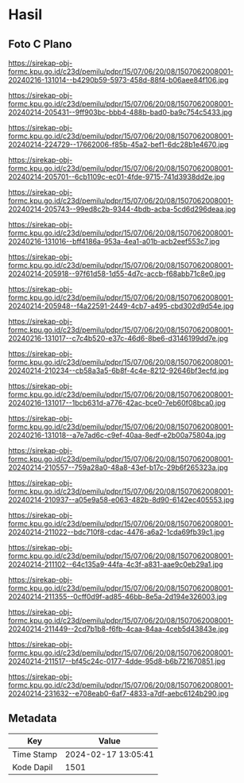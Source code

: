 # Hasil

## Foto C Plano

https://sirekap-obj-formc.kpu.go.id/c23d/pemilu/pdpr/15/07/06/20/08/1507062008001-20240216-131014--b4290b59-5973-458d-88f4-b06aee84f106.jpg

https://sirekap-obj-formc.kpu.go.id/c23d/pemilu/pdpr/15/07/06/20/08/1507062008001-20240214-205431--9ff903bc-bbb4-488b-bad0-ba9c754c5433.jpg

https://sirekap-obj-formc.kpu.go.id/c23d/pemilu/pdpr/15/07/06/20/08/1507062008001-20240214-224729--17662006-f85b-45a2-bef1-6dc28b1e4670.jpg

https://sirekap-obj-formc.kpu.go.id/c23d/pemilu/pdpr/15/07/06/20/08/1507062008001-20240214-205701--6cb1109c-ec01-4fde-9715-741d3938dd2e.jpg

https://sirekap-obj-formc.kpu.go.id/c23d/pemilu/pdpr/15/07/06/20/08/1507062008001-20240214-205743--99ed8c2b-9344-4bdb-acba-5cd6d296deaa.jpg

https://sirekap-obj-formc.kpu.go.id/c23d/pemilu/pdpr/15/07/06/20/08/1507062008001-20240216-131016--bff4186a-953a-4ea1-a01b-acb2eef553c7.jpg

https://sirekap-obj-formc.kpu.go.id/c23d/pemilu/pdpr/15/07/06/20/08/1507062008001-20240214-205918--97f61d58-1d55-4d7c-accb-f68abb71c8e0.jpg

https://sirekap-obj-formc.kpu.go.id/c23d/pemilu/pdpr/15/07/06/20/08/1507062008001-20240214-205948--f4a22591-2449-4cb7-a495-cbd302d9d54e.jpg

https://sirekap-obj-formc.kpu.go.id/c23d/pemilu/pdpr/15/07/06/20/08/1507062008001-20240216-131017--c7c4b520-e37c-46d6-8be6-d3146199dd7e.jpg

https://sirekap-obj-formc.kpu.go.id/c23d/pemilu/pdpr/15/07/06/20/08/1507062008001-20240214-210234--cb58a3a5-6b8f-4c4e-8212-92646bf3ecfd.jpg

https://sirekap-obj-formc.kpu.go.id/c23d/pemilu/pdpr/15/07/06/20/08/1507062008001-20240216-131017--1bcb631d-a776-42ac-bce0-7eb60f08bca0.jpg

https://sirekap-obj-formc.kpu.go.id/c23d/pemilu/pdpr/15/07/06/20/08/1507062008001-20240216-131018--a7e7ad6c-c9ef-40aa-8edf-e2b00a75804a.jpg

https://sirekap-obj-formc.kpu.go.id/c23d/pemilu/pdpr/15/07/06/20/08/1507062008001-20240214-210557--759a28a0-48a8-43ef-b17c-29b6f265323a.jpg

https://sirekap-obj-formc.kpu.go.id/c23d/pemilu/pdpr/15/07/06/20/08/1507062008001-20240214-210937--a05e9a58-e063-482b-8d90-6142ec405553.jpg

https://sirekap-obj-formc.kpu.go.id/c23d/pemilu/pdpr/15/07/06/20/08/1507062008001-20240214-211022--bdc710f8-cdac-4476-a6a2-1cda69fb39c1.jpg

https://sirekap-obj-formc.kpu.go.id/c23d/pemilu/pdpr/15/07/06/20/08/1507062008001-20240214-211102--64c135a9-44fa-4c3f-a831-aae9c0eb29a1.jpg

https://sirekap-obj-formc.kpu.go.id/c23d/pemilu/pdpr/15/07/06/20/08/1507062008001-20240214-211355--0cff0d9f-ad85-46bb-8e5a-2d194e326003.jpg

https://sirekap-obj-formc.kpu.go.id/c23d/pemilu/pdpr/15/07/06/20/08/1507062008001-20240214-211449--2cd7b1b8-f6fb-4caa-84aa-4ceb5d43843e.jpg

https://sirekap-obj-formc.kpu.go.id/c23d/pemilu/pdpr/15/07/06/20/08/1507062008001-20240214-211517--bf45c24c-0177-4dde-95d8-b6b721670851.jpg

https://sirekap-obj-formc.kpu.go.id/c23d/pemilu/pdpr/15/07/06/20/08/1507062008001-20240214-231632--e708eab0-6af7-4833-a7df-aebc6124b290.jpg


## Metadata

| Key        | Value               |
| ---------- | ------------------- |
| Time Stamp | 2024-02-17 13:05:41 |
| Kode Dapil | 1501                |



